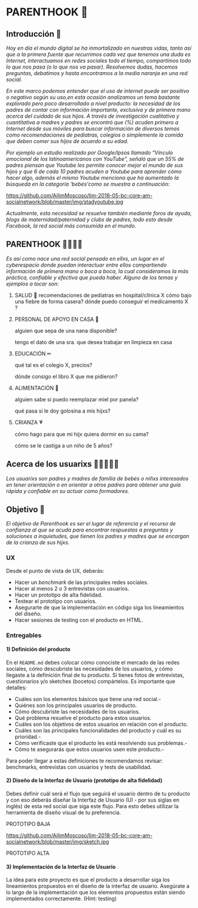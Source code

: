 # PARENTHOOK 🧡

## Introducción 👋

*Hoy en día el mundo digital se ha inmortalizado en nuestras vidas, tanto así que a la primera fuente que recurrimos cada vez que tenemos una duda es Internet, interactuamos en redes sociales todo el tiempo, compartimos todo lo que nos pasa (o lo que nos va pasar). Resolvemos dudas, hacemos preguntas, debatimos y hasta encontramos a la media naranja en una red social.*

*En este marco podemos entender que el uso de internet puede ser positivo o negativo según su uso,en esta ocasión analizamos un tema bastante explorado pero poco desarrollado a nivel producto: la necesidad de los padres de contar con información importante, exclusiva y de primera mano acerca del cuidado de sus hijos. A través de investigación cualitativa y cuantitativa a madres y padres se encontró que (%) acuden primero a Internet desde sus móviles para buscar información de diversos temas como recomendaciones de pediatras, colegios o simplemente la comida que deben comer sus hijos de acuerdo a su edad.*

*Por ejemplo un estudio realizado por Google/Ipsos llamado “Vínculo emocional de los latinoamericanos con YouTube”, señaló que un 55% de padres piensan que Youtube les permite conocer mejor el mundo de sus hijos y que 6 de cada 10 padres acuden a Youtube para aprender cómo hacer algo, además el mismo Youtube menciona que ha aumentado la búsqueda en la categoría 'bebés'como se muestra a continuación:*

https://github.com/AilimMoscoso/lim-2018-05-bc-core-am-socialnetwork/blob/master/img/stadyoutube.jpg

*Actualmente, esta necesidad se resuelve también mediante foros de ayuda, blogs de maternidad/paternidad y clubs de padres, todo esto desde Facebook, la red social más consumida en el mundo.*

## PARENTHOOK 👨🧒👧👩

*Es así como nace una red social pensado en ellxs, un lugar en el cyberespacio donde puedan interactuar entre ellos compartiendo información de primera mano o boca a boca, la cual consideramos la más práctica, confiable y efectiva que pueda haber. Alguno de los temas y ejemplos  a tocar son:*

1. SALUD 💉
   recomendaciones de pediatras en hospital/clínica X
   cómo bajo una fiebre de forma casera?
   dónde puedo conseguir el medicamento X ?

2. PERSONAL DE APOYO EN CASA 🧤


   alguien que sepa de una nana disponible?


   tengo el dato de una sra. que desea trabajar en limpieza en casa

3. EDUCACIÓN ✏


   qué tal es el colegio X, precios?


   dónde consigo el libro X que me pidieron?

4. ALIMENTACIÓN 🍗


   alguien sabe si puedo reemplazar miel por panela?


   qué pasa si le doy golosina a mis hijxs?

5. CRIANZA 💗


   cómo hago para que mi hijx quiera dormir en su cama?

   
   cómo se le castiga a un niño de 5 años?    


## Acerca de los usuarixs 🤰🤱👫👬👭

*Los usuarixs son padres y madres de familia de bebés o niñxs interesados en tener orientación o en orientar a otros padres para obtener una guía rápida y confiable en su actuar como formadores.*

## Objetivo 📌

*El objetivo de Parenthook es ser el lugar de referencia y el recurso de confianza al que se acuda para encontrar respuestas a preguntas y soluciones a inquietudes, que tienen los padres y madres que se encargan de la crianza de sus hijxs.*


### UX

Desde el punto de vista de UX, deberás:  

* Hacer un _benchmark_ de las principales redes sociales.
* Hacer al menos 2 o 3 entrevistas con usuarios.
* Hacer un prototipo de alta fidelidad.
* Testear el prototipo con usuarios.
* Asegurarte de que la implementación en código siga los lineamientos del
  diseño.
* Hacer sesiones de testing con el producto en HTML.


### Entregables

#### 1) Definición del producto

En el `README.md` debes colocar cómo conociste el mercado de las redes sociales, cómo descubriste las necesidades de los usuarios, y cómo llegaste a la definición final de tu producto. Si tienes fotos de entrevistas, cuestionarios y/o sketches
(bocetos) compártelos. Es importante que detalles:

* Cuáles son los elementos básicos que tiene una red social.-
* Quiénes son los principales usuarios de producto.
* Cómo descubriste las necesidades de los usuarios.
* Qué problema resuelve el producto para estos usuarios.
* Cuáles son los objetivos de estos usuarios en relación con el producto.
* Cuáles son las principales funcionalidades del producto y cuál es su prioridad.-
* Cómo verificaste que el producto les está resolviendo sus problemas.-
* Cómo te asegurarás que estos usuarios usen este producto.-

Para poder llegar a estas definiciones te recomendamos revisar: benchmarks, entrevistas con usuarios y tests de usabilidad.

#### 2) Diseño de la Interfaz de Usuario (prototipo de alta fidelidad)

Debes definir cuál será el flujo que seguirá el usuario dentro de tu producto y
con eso deberás diseñar la Interfaz de Usuario (UI - por sus siglas en inglés) de
esta red social que siga este flujo. Para esto debes utilizar la herramienta de
diseño visual de tu preferencia.

PROTOTIPO BAJA

https://github.com/AilimMoscoso/lim-2018-05-bc-core-am-socialnetwork/blob/master/img/sketch.jpg


PROTOTIPO ALTA

#### 3) Implementación de la Interfaz de Usuario

La idea para este proyecto es que el producto a desarrollar siga los
lineamientos propuestos en el diseño de la interfaz de usuario. Asegúrate a lo
largo de la implementación que los elementos propuestos están siendo
implementados correctamente. (Hint: testing)

#
